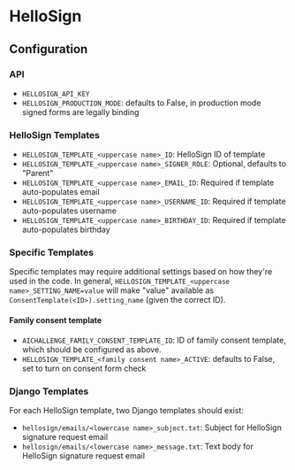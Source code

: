 # HelloSign

## Configuration

### API

* `HELLOSIGN_API_KEY`
* `HELLOSIGN_PRODUCTION_MODE`: defaults to False, in production mode signed forms are legally binding

### HelloSign Templates

* `HELLOSIGN_TEMPLATE_<uppercase name>_ID`: HelloSign ID of template
* `HELLOSIGN_TEMPLATE_<uppercase name>_SIGNER_ROLE`: Optional, defaults to "Parent"
* `HELLOSIGN_TEMPLATE_<uppercase name>_EMAIL_ID`: Required if template auto-populates email
* `HELLOSIGN_TEMPLATE_<uppercase name>_USERNAME_ID`: Required if template auto-populates username
* `HELLOSIGN_TEMPLATE_<uppercase name>_BIRTHDAY_ID`: Required if template auto-populates birthday

### Specific Templates

Specific templates may require additional settings based on how they're used in the code. In general,
`HELLOSIGN_TEMPLATE_<uppercase name>_SETTING_NAME=value` will make "value" available as
`ConsentTemplate(<ID>).setting_name` (given the correct ID).

#### Family consent template

* `AICHALLENGE_FAMILY_CONSENT_TEMPLATE_ID`: ID of family consent template, which should be configured as above.
* `HELLOSIGN_TEMPLATE_<family consent name>_ACTIVE`: defaults to False, set to turn on consent form check

### Django Templates

For each HelloSign template, two Django templates should exist:

* `hellosign/emails/<lowercase name>_subject.txt`: Subject for HelloSign signature request email
* `hellosign/emails/<lowercase name>_message.txt`: Text body for HelloSign signature request email